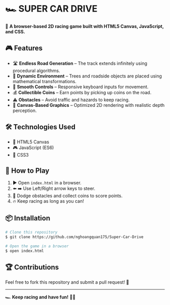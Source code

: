 # 🏎️ SUPER CAR DRIVE

🚀 **A browser-based 2D racing game built with HTML5 Canvas, JavaScript, and CSS.**

## 🎮 Features

- 🛣️ **Endless Road Generation** – The track extends infinitely using procedural algorithms.
- 🌲 **Dynamic Environment** – Trees and roadside objects are placed using mathematical transformations.
- 🚗 **Smooth Controls** – Responsive keyboard inputs for movement.
- 💰 **Collectible Coins** – Earn points by picking up coins on the road.
- ⚠️ **Obstacles** – Avoid traffic and hazards to keep racing.
- 🎨 **Canvas-Based Graphics** – Optimized 2D rendering with realistic depth perception.

## 🛠️ Technologies Used

- 🎨 HTML5 Canvas
- 🎮 JavaScript (ES6)
- 💅 CSS3

## 📜 How to Play

1. ▶️ Open `index.html` in a browser.
2. ⬅️ ➡️ Use Left/Right arrow keys to steer.
3. 🏁 Dodge obstacles and collect coins to score points.
4. 🔥 Keep racing as long as you can!

## 📦 Installation

```sh
# Clone this repository
$ git clone https://github.com/nghoangquan175/Super-Car-Drive

# Open the game in a browser
$ open index.html
```

## 🏆 Contributions

Feel free to fork this repository and submit a pull request! 🎉

---

🏎️ **Keep racing and have fun!** 🏁🔥

